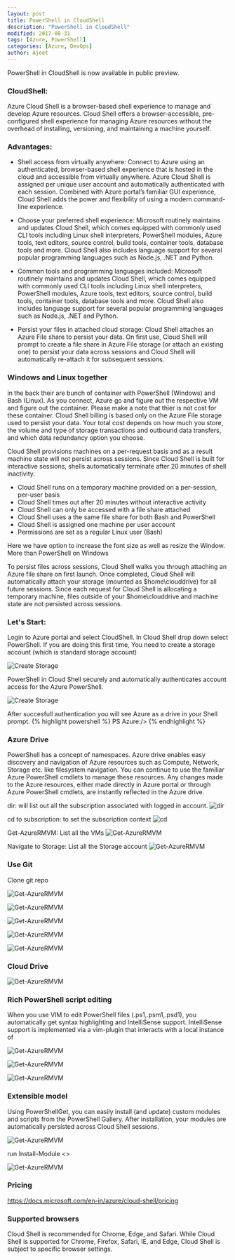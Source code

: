 ```yaml
---
layout: post
title: PowerShell in CloudShell
description: "PowerShell in CloudShell"
modified: 2017-08-31
tags: [Azure, PowerShell]
categories: [Azure, DevOps]
author: Ajeet
---
```


PowerShell in CloudShell is now available in public preview.

### CloudShell:
Azure Cloud Shell is a browser-based shell experience to manage and develop Azure resources. Cloud Shell offers a browser-accessible, pre-configured shell experience for managing Azure resources without the overhead of installing, versioning, and maintaining a machine yourself. 

### Advantages:
-   Shell access from virtually anywhere: Connect to Azure using an authenticated, browser-based shell experience that is hosted in the cloud and accessible from virtually anywhere. Azure Cloud Shell is assigned per unique user account and automatically authenticated with each session. Combined with Azure portal’s familiar GUI experience, Cloud Shell adds the power and flexibility of using a modern command-line experience.

-   Choose your preferred shell experience: Microsoft routinely maintains and updates Cloud Shell, which comes equipped with commonly used CLI tools including Linux shell interpreters, PowerShell modules, Azure tools, text editors, source control, build tools, container tools, database tools and more. Cloud Shell also includes language support for several popular programming languages such as Node.js, .NET and Python.

-   Common tools and programming languages included: Microsoft routinely maintains and updates Cloud Shell, which comes equipped with commonly used CLI tools including Linux shell interpreters, PowerShell modules, Azure tools, text editors, source control, build tools, container tools, database tools and more. Cloud Shell also includes language support for several popular programming languages such as Node.js, .NET and Python.

-   Persist your files in attached cloud storage: Cloud Shell attaches an Azure File share to persist your data. On first use, Cloud Shell will prompt to create a file share in Azure File storage (or attach an existing one) to persist your data across sessions and Cloud Shell will automatically re-attach it for subsequent sessions.

### Windows and Linux together
in the back their are bunch of container with PowerShell (Windows) and Bash (Linux). As you connect, Azure go and figure out the respective VM and figure out the container. Please make a note that thier is not cost for these container. Cloud Shell billing is based only on the Azure File storage used to persist your data. Your total cost depends on how much you store, the volume and type of storage transactions and outbound data transfers, and which data redundancy option you choose. 

Cloud Shell provisions machines on a per-request basis and as a result machine state will not persist across sessions. Since Cloud Shell is built for interactive sessions, shells automatically terminate after 20 minutes of shell inactivity.

-   Cloud Shell runs on a temporary machine provided on a per-session, per-user basis
-   Cloud Shell times out after 20 minutes without interactive activity
-   Cloud Shell can only be accessed with a file share attached
-   Cloud Shell uses a the same file share for both Bash and PowerShell
-   Cloud Shell is assigned one machine per user account
-   Permissions are set as a regular Linux user (Bash)

Here we have option to increase the font size as well as resize the Window.
More than PowerShell on Windows


To persist files across sessions, Cloud Shell walks you through attaching an Azure file share on first launch. Once completed, Cloud Shell will automatically attach your storage (mounted as $home\clouddrive) for all future sessions. Since each request for Cloud Shell is allocating a temporary machine, files outside of your $home\clouddrive and machine state are not persisted across sessions.


### Let's Start:

Login to Azure portal and select CloudShell. In Cloud Shell drop down select PowerShell.
If you are doing this first time, You need to create a storage account (which is standard storage account)

![Create Storage](/images/posts/PSCloudShell/crtstr.JPG)

PowerShell in Cloud Shell securely and automatically authenticates account access for the Azure PowerShell.

![Create Storage](/images/posts/PSCloudShell/login.JPG)

After succesfull authentication you will see Azure as a drive  in your Shell prompt.
 {% highlight powershell %}
    PS Azure:/>
{% endhighlight %}

### Azure Drive
PowerShell has a concept of namespaces. Azure drive enables easy discovery and navigation of Azure resources such as Compute, Network, Storage etc. like filesystem navigation. You can continue to use the familiar Azure PowerShell cmdlets to manage these resources. Any changes made to the Azure resources, either made directly in Azure portal or through Azure PowerShell cmdlets, are instantly reflected in the Azure drive.

dir: will list out all the subscription associated with logged in account.
    ![dir](/images/posts/PSCloudShell/dir.JPG)

cd to subscription: to set the subscription context
     ![cd](/images/posts/PSCloudShell/cd1.JPG)

Get-AzureRMVM: List all the VMs
     ![Get-AzureRMVM](/images/posts/PSCloudShell/getazurermvm.JPG)

Navigate to Storage: List all the Storage account
     ![Get-AzureRMVM](/images/posts/PSCloudShell/dirstorage.JPG)

### Use Git
Clone git repo

![Get-AzureRMVM](/images/posts/PSCloudShell/git.JPG)

![Get-AzureRMVM](/images/posts/PSCloudShellgit1.JPG)

![Get-AzureRMVM](/images/posts/PSCloudShell/git4.JPG)

![Get-AzureRMVM](/images/posts/PSCloudShell/git5.JPG)

![Get-AzureRMVM](/images/posts/PSCloudShell/git6.JPG)

### Cloud Drive

![Get-AzureRMVM](/images/posts/PSCloudShell/clouddrive1.JPG)

### Rich PowerShell script editing

When you use VIM to edit PowerShell files (.ps1,.psm1,.psd1), you automatically get syntax highlighting and IntelliSense support. IntelliSense support is implemented via a vim-plugin that interacts with a local instance of 

![Get-AzureRMVM](/images/posts/PSCloudShell/vim.JPG)

![Get-AzureRMVM](/images/posts/PSCloudShell/vim2.JPG)

![Get-AzureRMVM](/images/posts/PSCloudShell/vim3.JPG)

### Extensible model

Using PowerShellGet, you can easily install (and update) custom modules and scripts from the PowerShell Gallery. After installation, your modules are automatically persisted across Cloud Shell sessions.

![Get-AzureRMVM](/images/posts/PSCloudShell/findmod1.JPG)

run Install-Module <<module name>>

![Get-AzureRMVM](/images/posts/PSCloudShell/getmodlist.JPG)

### Pricing
https://docs.microsoft.com/en-in/azure/cloud-shell/pricing

### Supported browsers
Cloud Shell is recommended for Chrome, Edge, and Safari. While Cloud Shell is supported for Chrome, Firefox, Safari, IE, and Edge, Cloud Shell is subject to specific browser settings.
